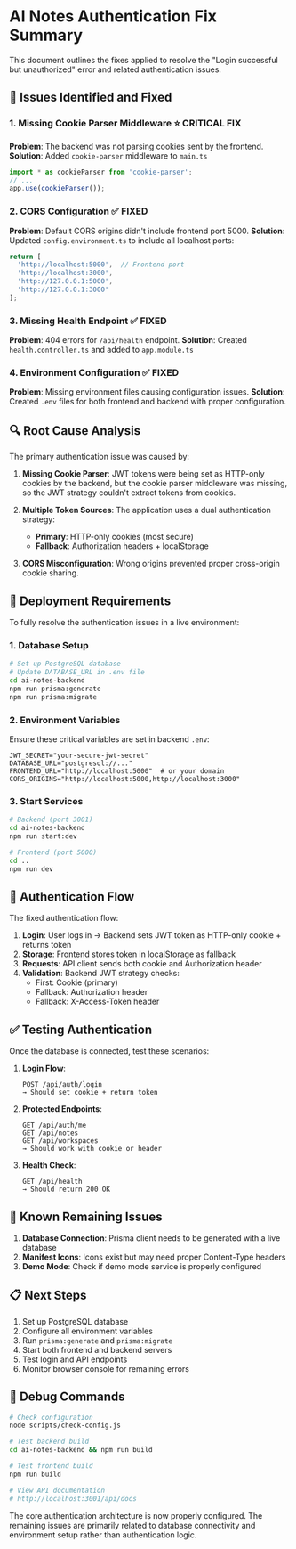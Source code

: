 # AI Notes Authentication Fix Summary

This document outlines the fixes applied to resolve the "Login successful but unauthorized" error and related authentication issues.

## 🔧 Issues Identified and Fixed

### 1. **Missing Cookie Parser Middleware** ⭐ **CRITICAL FIX**
**Problem**: The backend was not parsing cookies sent by the frontend.
**Solution**: Added `cookie-parser` middleware to `main.ts`
```typescript
import * as cookieParser from 'cookie-parser';
// ...
app.use(cookieParser());
```

### 2. **CORS Configuration** ✅ **FIXED**
**Problem**: Default CORS origins didn't include frontend port 5000.
**Solution**: Updated `config.environment.ts` to include all localhost ports:
```typescript
return [
  'http://localhost:5000',  // Frontend port
  'http://localhost:3000', 
  'http://127.0.0.1:5000',
  'http://127.0.0.1:3000'
];
```

### 3. **Missing Health Endpoint** ✅ **FIXED**
**Problem**: 404 errors for `/api/health` endpoint.
**Solution**: Created `health.controller.ts` and added to `app.module.ts`

### 4. **Environment Configuration** ✅ **FIXED**
**Problem**: Missing environment files causing configuration issues.
**Solution**: Created `.env` files for both frontend and backend with proper configuration.

## 🔍 Root Cause Analysis

The primary authentication issue was caused by:

1. **Missing Cookie Parser**: JWT tokens were being set as HTTP-only cookies by the backend, but the cookie parser middleware was missing, so the JWT strategy couldn't extract tokens from cookies.

2. **Multiple Token Sources**: The application uses a dual authentication strategy:
   - **Primary**: HTTP-only cookies (most secure)
   - **Fallback**: Authorization headers + localStorage

3. **CORS Misconfiguration**: Wrong origins prevented proper cross-origin cookie sharing.

## 🚀 Deployment Requirements

To fully resolve the authentication issues in a live environment:

### 1. Database Setup
```bash
# Set up PostgreSQL database
# Update DATABASE_URL in .env file
cd ai-notes-backend
npm run prisma:generate
npm run prisma:migrate
```

### 2. Environment Variables
Ensure these critical variables are set in backend `.env`:
```env
JWT_SECRET="your-secure-jwt-secret"
DATABASE_URL="postgresql://..."
FRONTEND_URL="http://localhost:5000"  # or your domain
CORS_ORIGINS="http://localhost:5000,http://localhost:3000"
```

### 3. Start Services
```bash
# Backend (port 3001)
cd ai-notes-backend
npm run start:dev

# Frontend (port 5000)
cd ..
npm run dev
```

## 🔐 Authentication Flow

The fixed authentication flow:

1. **Login**: User logs in → Backend sets JWT token as HTTP-only cookie + returns token
2. **Storage**: Frontend stores token in localStorage as fallback
3. **Requests**: API client sends both cookie and Authorization header
4. **Validation**: Backend JWT strategy checks:
   - First: Cookie (primary)
   - Fallback: Authorization header
   - Fallback: X-Access-Token header

## ✅ Testing Authentication

Once the database is connected, test these scenarios:

1. **Login Flow**:
   ```
   POST /api/auth/login
   → Should set cookie + return token
   ```

2. **Protected Endpoints**:
   ```
   GET /api/auth/me
   GET /api/notes
   GET /api/workspaces
   → Should work with cookie or header
   ```

3. **Health Check**:
   ```
   GET /api/health
   → Should return 200 OK
   ```

## 🐛 Known Remaining Issues

1. **Database Connection**: Prisma client needs to be generated with a live database
2. **Manifest Icons**: Icons exist but may need proper Content-Type headers
3. **Demo Mode**: Check if demo mode service is properly configured

## 📋 Next Steps

1. Set up PostgreSQL database
2. Configure all environment variables
3. Run `prisma:generate` and `prisma:migrate`
4. Start both frontend and backend servers
5. Test login and API endpoints
6. Monitor browser console for remaining errors

## 🔧 Debug Commands

```bash
# Check configuration
node scripts/check-config.js

# Test backend build
cd ai-notes-backend && npm run build

# Test frontend build  
npm run build

# View API documentation
# http://localhost:3001/api/docs
```

The core authentication architecture is now properly configured. The remaining issues are primarily related to database connectivity and environment setup rather than authentication logic.
